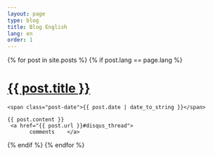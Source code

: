```yaml
---
layout: page
type: blog
title: Blog English
lang: en
order: 1
---
```


<div class="posts">
  {% for post in site.posts %}
  {% if post.lang == page.lang %}
  <div class="post">
    <h1 class="post-title">
      <a href="{{ post.url }}">
        {{ post.title }}
      </a>
    </h1>

    <span class="post-date">{{ post.date | date_to_string }}</span>

    {{ post.content }}
     <a href="{{ post.url }}#disqus_thread">
           comments    </a>
  </div>
  {% endif %}
  {% endfor %}
</div>



